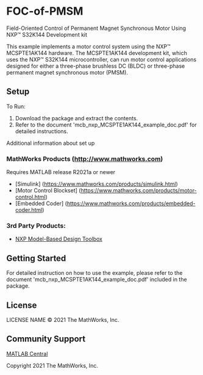 # FOC-of-PMSM
Field-Oriented Control of Permanent Magnet Synchronous Motor Using NXP™ S32K144 Development kit

This example implements a motor control system using the NXP™ MCSPTE1AK144 hardware. The MCSPTE1AK144 development kit, which uses the NXP™ S32K144 microcontroller, can run motor control applications designed for either a three-phase brushless DC (BLDC) or three-phase permanent magnet synchronous motor (PMSM).


## Setup 
To Run:
1. Download the package and extract the contents.
2. Refer to the document 'mcb_nxp_MCSPTE1AK144_example_doc.pdf' for detailed instructions.

Additional information about set up

### MathWorks Products (http://www.mathworks.com)

Requires MATLAB release R2021a or newer
- [Simulink] (https://www.mathworks.com/products/simulink.html)
- [Motor Control Blockset] (https://www.mathworks.com/products/motor-control.html)
- [Embedded Coder] (https://www.mathworks.com/products/embedded-coder.html)

### 3rd Party Products:

- [NXP Model-Based Design Toolbox](https://www.mathworks.com/matlabcentral/fileexchange/64740-nxp-support-package-s32k1xx)

## Getting Started 
For detailed instruction on how to use the example, please refer to the document 'mcb_nxp_MCSPTE1AK144_example_doc.pdf' included in the package.


## License
LICENSE NAME © 2021 The MathWorks, Inc.


## Community Support
[MATLAB Central](https://www.mathworks.com/matlabcentral)

Copyright 2021 The MathWorks, Inc.
